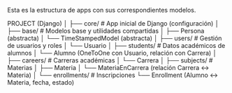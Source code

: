 Esta es la estructura de apps con sus correspondientes modelos.

PROJECT (Django)
│
├── core/                # App inicial de Django (configuración)
│
├── base/                # Modelos base y utilidades compartidas
│   ├── Persona (abstracta)
│   └── TimeStampedModel (abstracta)
│
├── users/               # Gestión de usuarios y roles
│   └── Usuario
│
├── students/            # Datos académicos de alumnos
│   └── Alumno (OneToOne con Usuario, relación con Carrera)
│
├── careers/             # Carreras académicas
│   └── Carrera
│
├── subjects/            # Materias
│   ├── Materia
│   └── MateriaEnCarrera (relación Carrera ↔ Materia)
│
└── enrollments/         # Inscripciones
    └── Enrollment (Alumno ↔ Materia, fecha, estado)
